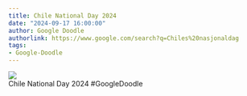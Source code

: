 ```yaml
---
title: Chile National Day 2024
date: "2024-09-17 16:00:00"
author: Google Doodle
authorlink: https://www.google.com/search?q=Chiles%20nasjonaldag
tags:
- Google-Doodle
---
```

<img src="https://www.google.com/logos/doodles/2024/chile-national-day-2024-6753651837110298-l.png" referrerpolicy="no-referrer"><br>Chile National Day 2024 #GoogleDoodle